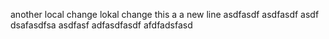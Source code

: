 another local change lokal change this a a new line
asdfasdf
asdfasdf
asdf
dsafasdfsa
asdfasf
adfasdfasdf
afdfadsfasd
